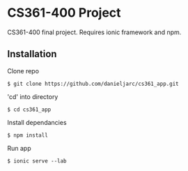 # CS361-400 Project
CS361-400 final project. Requires ionic framework and npm. 

## Installation
Clone repo
```
$ git clone https://github.com/danieljarc/cs361_app.git
```
'cd' into directory
```
$ cd cs361_app
```
Install dependancies
```
$ npm install
```

Run app
```
$ ionic serve --lab
```

